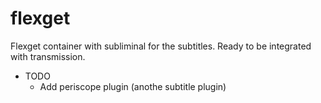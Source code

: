 flexget
====

Flexget container with subliminal for the subtitles. Ready to be integrated with transmission.







+ TODO
  + Add periscope plugin (anothe subtitle plugin)
